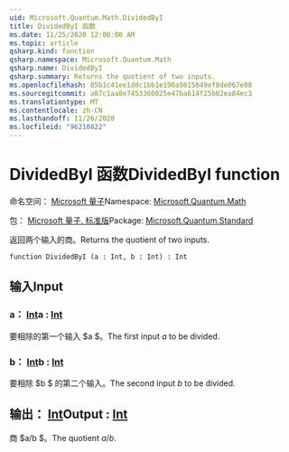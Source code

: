 ```yaml
---
uid: Microsoft.Quantum.Math.DividedByI
title: DividedByI 函数
ms.date: 11/25/2020 12:00:00 AM
ms.topic: article
qsharp.kind: function
qsharp.namespace: Microsoft.Quantum.Math
qsharp.name: DividedByI
qsharp.summary: Returns the quotient of two inputs.
ms.openlocfilehash: 85b1c41ee1ddc1bb1e190a9815849ef8de067e08
ms.sourcegitcommit: a87c1aa8e7453360025e47ba614f25b02ea84ec3
ms.translationtype: MT
ms.contentlocale: zh-CN
ms.lasthandoff: 11/26/2020
ms.locfileid: "96210822"
---
```

# <a name="dividedbyi-function"></a><span data-ttu-id="17f2c-102">DividedByI 函数</span><span class="sxs-lookup"><span data-stu-id="17f2c-102">DividedByI function</span></span>

<span data-ttu-id="17f2c-103">命名空间： [Microsoft 量子](xref:Microsoft.Quantum.Math)</span><span class="sxs-lookup"><span data-stu-id="17f2c-103">Namespace: [Microsoft.Quantum.Math](xref:Microsoft.Quantum.Math)</span></span>

<span data-ttu-id="17f2c-104">包： [Microsoft 量子. 标准版](https://nuget.org/packages/Microsoft.Quantum.Standard)</span><span class="sxs-lookup"><span data-stu-id="17f2c-104">Package: [Microsoft.Quantum.Standard](https://nuget.org/packages/Microsoft.Quantum.Standard)</span></span>


<span data-ttu-id="17f2c-105">返回两个输入的商。</span><span class="sxs-lookup"><span data-stu-id="17f2c-105">Returns the quotient of two inputs.</span></span>

```qsharp
function DividedByI (a : Int, b : Int) : Int
```


## <a name="input"></a><span data-ttu-id="17f2c-106">输入</span><span class="sxs-lookup"><span data-stu-id="17f2c-106">Input</span></span>

### <a name="a--int"></a><span data-ttu-id="17f2c-107">a： [Int](xref:microsoft.quantum.lang-ref.int)</span><span class="sxs-lookup"><span data-stu-id="17f2c-107">a : [Int](xref:microsoft.quantum.lang-ref.int)</span></span>

<span data-ttu-id="17f2c-108">要相除的第一个输入 $a $。</span><span class="sxs-lookup"><span data-stu-id="17f2c-108">The first input $a$ to be divided.</span></span>


### <a name="b--int"></a><span data-ttu-id="17f2c-109">b： [Int](xref:microsoft.quantum.lang-ref.int)</span><span class="sxs-lookup"><span data-stu-id="17f2c-109">b : [Int](xref:microsoft.quantum.lang-ref.int)</span></span>

<span data-ttu-id="17f2c-110">要相除 $b $ 的第二个输入。</span><span class="sxs-lookup"><span data-stu-id="17f2c-110">The second input $b$ to be divided.</span></span>



## <a name="output--int"></a><span data-ttu-id="17f2c-111">输出： [Int](xref:microsoft.quantum.lang-ref.int)</span><span class="sxs-lookup"><span data-stu-id="17f2c-111">Output : [Int](xref:microsoft.quantum.lang-ref.int)</span></span>

<span data-ttu-id="17f2c-112">商 $a/b $。</span><span class="sxs-lookup"><span data-stu-id="17f2c-112">The quotient $a / b$.</span></span>